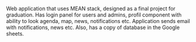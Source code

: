 Web application that uses MEAN stack, designed as a final project for graduation. Has login panel for users and admins, profil component with ability to look agenda, map, news, notifications etc. 
Application sends email with notifications, news etc. Also, has a copy of database in the Google sheets. 
